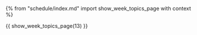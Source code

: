 {% from "schedule/index.md" import show_week_topics_page with context %}

{{ show_week_topics_page(13) }}

<div tags="m--cs2113" class="indented-level2">

<include src="../week12/topics.md#cats-work-never-done" />
</div>
